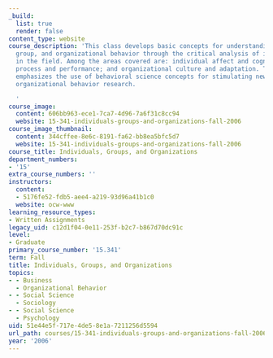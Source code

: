 ```yaml
---
_build:
  list: true
  render: false
content_type: website
course_description: 'This class develops basic concepts for understanding individual,
  group, and organizational behavior through the critical analysis of important works
  in the field. Among the areas covered are: individual affect and cognition; group
  process and performance; and organizational culture and adaptation. The class also
  emphasizes the use of behavioral science concepts for stimulating new and useful
  organizational behavior research.

  '
course_image:
  content: 606bb963-ece1-7ca7-4d96-7a6f31c8cc94
  website: 15-341-individuals-groups-and-organizations-fall-2006
course_image_thumbnail:
  content: 344cffee-8e6c-8191-fa62-bb8ea5bfc5d7
  website: 15-341-individuals-groups-and-organizations-fall-2006
course_title: Individuals, Groups, and Organizations
department_numbers:
- '15'
extra_course_numbers: ''
instructors:
  content:
  - 5176fe52-fdb5-aee4-a219-93d96a41b1c0
  website: ocw-www
learning_resource_types:
- Written Assignments
legacy_uid: c12d1f04-0e11-253f-b2c7-b867d70dc91c
level:
- Graduate
primary_course_number: '15.341'
term: Fall
title: Individuals, Groups, and Organizations
topics:
- - Business
  - Organizational Behavior
- - Social Science
  - Sociology
- - Social Science
  - Psychology
uid: 51e44e5f-717e-4de5-8e1a-7211256d5594
url_path: courses/15-341-individuals-groups-and-organizations-fall-2006
year: '2006'
---
```

